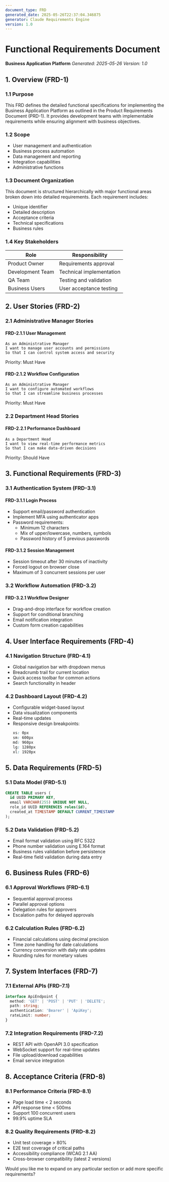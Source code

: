 ```yaml
---
document_type: FRD
generated_date: 2025-05-26T22:37:04.346875
generator: Claude Requirements Engine
version: 1.0
---
```


# Functional Requirements Document
**Business Application Platform**
*Generated: 2025-05-26*
*Version: 1.0*

## 1. Overview (FRD-1)

### 1.1 Purpose
This FRD defines the detailed functional specifications for implementing the Business Application Platform as outlined in the Product Requirements Document (PRD-1). It provides development teams with implementable requirements while ensuring alignment with business objectives.

### 1.2 Scope
- User management and authentication
- Business process automation
- Data management and reporting
- Integration capabilities
- Administrative functions

### 1.3 Document Organization
This document is structured hierarchically with major functional areas broken down into detailed requirements. Each requirement includes:
- Unique identifier
- Detailed description
- Acceptance criteria
- Technical specifications
- Business rules

### 1.4 Key Stakeholders
| Role | Responsibility |
|------|----------------|
| Product Owner | Requirements approval |
| Development Team | Technical implementation |
| QA Team | Testing and validation |
| Business Users | User acceptance testing |

## 2. User Stories (FRD-2)

### 2.1 Administrative Manager Stories

#### FRD-2.1.1 User Management
```
As an Administrative Manager
I want to manage user accounts and permissions
So that I can control system access and security
```
Priority: Must Have

#### FRD-2.1.2 Workflow Configuration
```
As an Administrative Manager
I want to configure automated workflows
So that I can streamline business processes
```
Priority: Must Have

### 2.2 Department Head Stories

#### FRD-2.2.1 Performance Dashboard
```
As a Department Head
I want to view real-time performance metrics
So that I can make data-driven decisions
```
Priority: Should Have

## 3. Functional Requirements (FRD-3)

### 3.1 Authentication System (FRD-3.1)

#### FRD-3.1.1 Login Process
- Support email/password authentication
- Implement MFA using authenticator apps
- Password requirements:
  - Minimum 12 characters
  - Mix of upper/lowercase, numbers, symbols
  - Password history of 5 previous passwords

#### FRD-3.1.2 Session Management
- Session timeout after 30 minutes of inactivity
- Forced logout on browser close
- Maximum of 3 concurrent sessions per user

### 3.2 Workflow Automation (FRD-3.2)

#### FRD-3.2.1 Workflow Designer
- Drag-and-drop interface for workflow creation
- Support for conditional branching
- Email notification integration
- Custom form creation capabilities

## 4. User Interface Requirements (FRD-4)

### 4.1 Navigation Structure (FRD-4.1)
- Global navigation bar with dropdown menus
- Breadcrumb trail for current location
- Quick access toolbar for common actions
- Search functionality in header

### 4.2 Dashboard Layout (FRD-4.2)
- Configurable widget-based layout
- Data visualization components
- Real-time updates
- Responsive design breakpoints:
  ```css
  xs: 0px
  sm: 600px
  md: 960px
  lg: 1280px
  xl: 1920px
  ```

## 5. Data Requirements (FRD-5)

### 5.1 Data Model (FRD-5.1)
```sql
CREATE TABLE users (
  id UUID PRIMARY KEY,
  email VARCHAR(255) UNIQUE NOT NULL,
  role_id UUID REFERENCES roles(id),
  created_at TIMESTAMP DEFAULT CURRENT_TIMESTAMP
);
```

### 5.2 Data Validation (FRD-5.2)
- Email format validation using RFC 5322
- Phone number validation using E.164 format
- Business rules validation before persistence
- Real-time field validation during data entry

## 6. Business Rules (FRD-6)

### 6.1 Approval Workflows (FRD-6.1)
- Sequential approval process
- Parallel approval options
- Delegation rules for approvers
- Escalation paths for delayed approvals

### 6.2 Calculation Rules (FRD-6.2)
- Financial calculations using decimal precision
- Time zone handling for date calculations
- Currency conversion with daily rate updates
- Rounding rules for monetary values

## 7. System Interfaces (FRD-7)

### 7.1 External APIs (FRD-7.1)
```typescript
interface ApiEndpoint {
  method: 'GET' | 'POST' | 'PUT' | 'DELETE';
  path: string;
  authentication: 'Bearer' | 'ApiKey';
  rateLimit: number;
}
```

### 7.2 Integration Requirements (FRD-7.2)
- REST API with OpenAPI 3.0 specification
- WebSocket support for real-time updates
- File upload/download capabilities
- Email service integration

## 8. Acceptance Criteria (FRD-8)

### 8.1 Performance Criteria (FRD-8.1)
- Page load time < 2 seconds
- API response time < 500ms
- Support 100 concurrent users
- 99.9% uptime SLA

### 8.2 Quality Requirements (FRD-8.2)
- Unit test coverage > 80%
- E2E test coverage of critical paths
- Accessibility compliance (WCAG 2.1 AA)
- Cross-browser compatibility (latest 2 versions)

Would you like me to expand on any particular section or add more specific requirements?